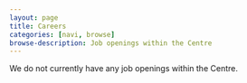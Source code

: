 ```yaml
---
layout: page
title: Careers
categories: [navi, browse]
browse-description: Job openings within the Centre
---
```

We do not currently have any job openings within the Centre.
